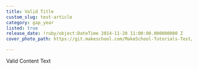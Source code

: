 ```yaml
---
title: Valid Title
custom_slug: test-article
category: gap_year
listed: true
release_date: !ruby/object:DateTime 2014-11-20 11:00:00.000000000 Z
cover_photo_path: https://git.makeschool.com/MakeSchool-Tutorials-Test/News_Tests/4882e7b3d463d3385511e5f549b8b4594e62a41f//ccafbde4-785a-4465-bd2e-34647d0b5ae4/cover_photo.jpeg

---
```

Valid Content Text
